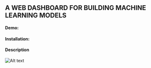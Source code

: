 ## A WEB DASHBOARD FOR BUILDING MACHINE LEARNING MODELS

#### Demo:

#### Installation:

#### Description

<img src="/images/scikit-learn-dashboard.png" alt="Alt text" title="Optional title">
